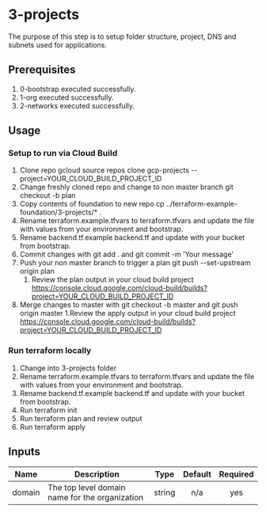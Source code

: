 # 3-projects

The purpose of this step is to setup folder structure, project, DNS and subnets used for applications.

## Prerequisites

1. 0-bootstrap executed successfully.
1. 1-org executed successfully.
1. 2-networks executed successfully.

## Usage
### Setup to run via Cloud Build
1. Clone repo gcloud source repos clone gcp-projects --project=YOUR_CLOUD_BUILD_PROJECT_ID
1. Change freshly cloned repo and change to non master branch git checkout -b plan
1. Copy contents of foundation to new repo cp ../terraform-example-foundation/3-projects/* .
1. Rename terraform.example.tfvars to terraform.tfvars and update the file with values from your environment and bootstrap.
1. Rename backend.tf.example backend.tf and update with your bucket from bootstrap.
1. Commit changes with git add . and git commit -m 'Your message'
1. Push your non master branch to trigger a plan git push --set-upstream origin plan
    1. Review the plan output in your cloud build project https://console.cloud.google.com/cloud-build/builds?project=YOUR_CLOUD_BUILD_PROJECT_ID
1. Merge changes to master with git checkout -b master and git push origin master
    1.Review the apply output in your cloud build project https://console.cloud.google.com/cloud-build/builds?project=YOUR_CLOUD_BUILD_PROJECT_ID


### Run terraform locally
1. Change into 3-projects folder
1. Rename terraform.example.tfvars to terraform.tfvars and update the file with values from your environment and bootstrap.
1. Rename backend.tf.example backend.tf and update with your bucket from bootstrap.
1. Run terraform init
1. Run terraform plan and review output
1. Run terraform apply

<!-- BEGINNING OF PRE-COMMIT-TERRAFORM DOCS HOOK -->
## Inputs

| Name | Description | Type | Default | Required |
|------|-------------|:----:|:-----:|:-----:|
| domain | The top level domain name for the organization | string | n/a | yes |

<!-- END OF PRE-COMMIT-TERRAFORM DOCS HOOK -->
